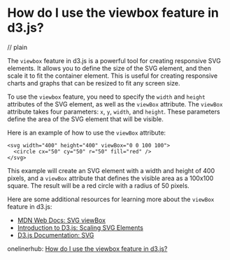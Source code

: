 # How do I use the viewbox feature in d3.js?
// plain

The `viewbox` feature in d3.js is a powerful tool for creating responsive SVG elements. It allows you to define the size of the SVG element, and then scale it to fit the container element. This is useful for creating responsive charts and graphs that can be resized to fit any screen size.

To use the `viewbox` feature, you need to specify the `width` and `height` attributes of the SVG element, as well as the `viewBox` attribute. The `viewBox` attribute takes four parameters: `x`, `y`, `width`, and `height`. These parameters define the area of the SVG element that will be visible.

Here is an example of how to use the `viewBox` attribute:

```
<svg width="400" height="400" viewBox="0 0 100 100">
  <circle cx="50" cy="50" r="50" fill="red" />
</svg>
```

This example will create an SVG element with a width and height of 400 pixels, and a `viewBox` attribute that defines the visible area as a 100x100 square. The result will be a red circle with a radius of 50 pixels.

Here are some additional resources for learning more about the `viewBox` feature in d3.js:
  - [MDN Web Docs: SVG viewBox](https://developer.mozilla.org/en-US/docs/Web/SVG/Attribute/viewBox)
  - [Introduction to D3.js: Scaling SVG Elements](https://www.dashingd3js.com/svg-scaling)
  - [D3.js Documentation: SVG](https://github.com/d3/d3-3.x-api-reference/blob/master/SVG-Shapes.md#svg)

onelinerhub: [How do I use the viewbox feature in d3.js?](https://onelinerhub.com/javascript-d3/how-do-i-use-the-viewbox-feature-in-d--js)